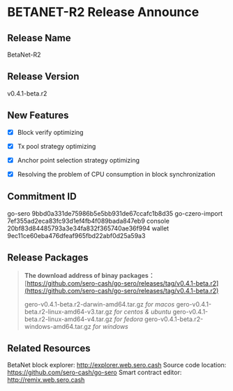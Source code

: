 # BETANET-R2 Release Announce



## Release Name

BetaNet-R2

## Release Version

v0.4.1-beta.r2

## New Features

- [x]  Block verify optimizing
- [x]  Tx pool strategy optimizing
- [x] Anchor point selection strategy optimizing
- [x] Resolving the problem of CPU consumption in block synchronization



## Commitment ID

go-sero 9bbd0a331de75986b5e5bb931de67ccafc1b8d35
go-czero-import 7ef355ad2eca83fc93d1ef4fb4f089bada847eb9
console 20bf83d84485793a3e34fa832f365740ae36f994
wallet 9ec11ce60eba476dfeaf965fbd22abf0d25a59a3



## Release Packages

> **The download address of binay packages：**
> [https://github.com/sero-cash/go-sero/releases/tag/v0.4.1-beta.r2](https://github.com/sero-cash/go-sero/releases/tag/v0.4.1-beta.r2)
>
> gero-v0.4.1-beta.r2-darwin-amd64.tar.gz  _for macos_
> gero-v0.4.1-beta.r2-linux-amd64-v3.tar.gz  _for centos & ubuntu_
> gero-v0.4.1-beta.r2-linux-amd64-v4.tar.gz  _for fedora_
> gero-v0.4.1-beta.r2-windows-amd64.tar.gz  _for windows_



## Related Resources

BetaNet block explorer: http://explorer.web.sero.cash
Source code location: https://github.com/sero-cash/go-sero
Smart contract editor: http://remix.web.sero.cash

